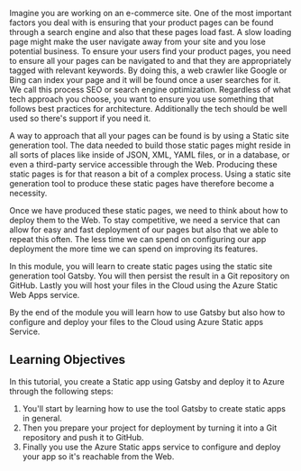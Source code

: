 Imagine you are working on an e-commerce site. One of the most important factors you deal with is ensuring that your product pages can be found through a search engine and also that these pages load fast. A slow loading page might make the user navigate away from your site and you lose potential business. To ensure your users find your product pages, you need to ensure all your pages can be navigated to and that they are appropriately tagged with relevant keywords. By doing this, a web crawler like Google or Bing can index your page and it will be found once a user searches for it. We call this process SEO or search engine optimization. Regardless of what tech approach you choose, you want to ensure you use something that follows best practices for architecture. Additionally the tech should be well used so there's support if you need it.

A way to approach that all your pages can be found is by using a Static site generation tool. The data needed to build those static pages might reside in all sorts of places like inside of JSON, XML, YAML files, or in a database, or even a third-party service accessible through the Web. Producing these static pages is for that reason a bit of a complex process. Using a static site generation tool to produce these static pages have therefore become a necessity.

Once we have produced these static pages, we need to think about how to deploy them to the Web. To stay competitive, we need a service that can allow for easy and fast deployment of our pages but also that we able to repeat this often. The less time we can spend on configuring our app deployment the more time we can spend on improving its features.

In this module, you will learn to create static pages using the static site generation tool Gatsby. You will then persist the result in a Git repository on GitHub. Lastly you will host your files in the Cloud using the Azure Static Web Apps service.

By the end of the module you will learn how to use Gatsby but also how to configure and deploy your files to the Cloud using Azure Static apps Service.

## Learning Objectives

In this tutorial, you create a Static app using Gatsby and deploy it to Azure through the following steps:

1. You'll start by learning how to use the tool Gatsby to create static apps in general.
2. Then you prepare your project for deployment by turning it into a Git repository and push it to GitHub.
3. Finally you use the Azure Static apps service to configure and deploy your app so it's reachable from the Web.
